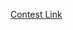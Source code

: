[Contest Link](https://www.codechef.com/IGNO2019?order=desc&sortBy=successful_submissions "Ignition 3.0")

